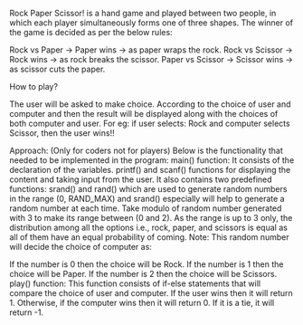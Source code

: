 Rock Paper Scissor!
is a hand game and played between two people, in which each player simultaneously forms one of three shapes. The winner of the game is decided as per the below rules:

Rock vs Paper -> Paper wins ->  as paper wraps the rock.
Rock vs Scissor -> Rock wins ->  as rock breaks the scissor.
Paper vs Scissor -> Scissor wins ->  as scissor cuts the paper.

How to play?

The user will be asked to make choice.
According to the choice of user and computer and then the result will be displayed along with the choices of both computer and user.
For eg: if user selects: Rock and computer selects Scissor, then the user wins!!

Approach: (Only for coders not for players)
Below is the functionality that needed to be implemented in the program:
main() function: 
It consists of the declaration of the variables.
printf() and scanf() functions for displaying the content and taking input from the user. It also contains  two predefined functions:
srand() and rand() which are used to generate random numbers in the range (0, RAND_MAX) and srand() especially will help to generate a random number at each time.
Take modulo of random number generated with 3 to make its range between (0 and 2).
As the range is up to 3 only, the distribution among all the options i.e., rock, paper, and scissors is equal as all of them have an equal probability of coming.
Note: This random number will decide the choice of computer as:

If the number is  0 then the choice will be Rock.
If the number is 1  then the choice will be Paper.
If the number is 2 then the choice will be Scissors.
play() function: This function consists of if-else statements that will compare the choice of user and computer. If the user wins then it will return 1. Otherwise, if the computer wins then it will return 0. If it is a tie, it will return -1.

